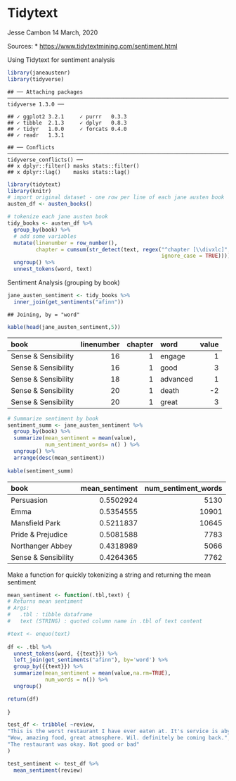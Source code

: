 Tidytext
================
Jesse Cambon
14 March, 2020

Sources: \* <https://www.tidytextmining.com/sentiment.html>

Using Tidytext for sentiment analysis

``` r
library(janeaustenr)
library(tidyverse)
```

    ## ── Attaching packages ──────────────────────────────────────────────────────────────────────────────────────────────── tidyverse 1.3.0 ──

    ## ✓ ggplot2 3.2.1     ✓ purrr   0.3.3
    ## ✓ tibble  2.1.3     ✓ dplyr   0.8.3
    ## ✓ tidyr   1.0.0     ✓ forcats 0.4.0
    ## ✓ readr   1.3.1

    ## ── Conflicts ─────────────────────────────────────────────────────────────────────────────────────────────────── tidyverse_conflicts() ──
    ## x dplyr::filter() masks stats::filter()
    ## x dplyr::lag()    masks stats::lag()

``` r
library(tidytext)
library(knitr)
# import original dataset - one row per line of each jane austen book
austen_df <- austen_books()

# tokenize each jane austen book
tidy_books <- austen_df %>%
  group_by(book) %>%
  # add some variables
  mutate(linenumber = row_number(),
         chapter = cumsum(str_detect(text, regex("^chapter [\\divxlc]", 
                                                 ignore_case = TRUE)))) %>%
  ungroup() %>%
  unnest_tokens(word, text)
```

Sentiment Analysis (grouping by book)

``` r
jane_austen_sentiment <- tidy_books %>%
  inner_join(get_sentiments("afinn"))
```

    ## Joining, by = "word"

``` r
kable(head(jane_austen_sentiment,5))
```

| book                | linenumber | chapter | word     | value |
| :------------------ | ---------: | ------: | :------- | ----: |
| Sense & Sensibility |         16 |       1 | engage   |     1 |
| Sense & Sensibility |         16 |       1 | good     |     3 |
| Sense & Sensibility |         18 |       1 | advanced |     1 |
| Sense & Sensibility |         20 |       1 | death    |   \-2 |
| Sense & Sensibility |         20 |       1 | great    |     3 |

``` r
# Summarize sentiment by book
sentiment_summ <- jane_austen_sentiment %>%
  group_by(book) %>%
  summarize(mean_sentiment = mean(value),
            num_sentiment_words= n() ) %>%
  ungroup() %>%
  arrange(desc(mean_sentiment))
  
kable(sentiment_summ)
```

| book                | mean\_sentiment | num\_sentiment\_words |
| :------------------ | --------------: | --------------------: |
| Persuasion          |       0.5502924 |                  5130 |
| Emma                |       0.5354555 |                 10901 |
| Mansfield Park      |       0.5211837 |                 10645 |
| Pride & Prejudice   |       0.5081588 |                  7783 |
| Northanger Abbey    |       0.4318989 |                  5066 |
| Sense & Sensibility |       0.4264365 |                  7762 |

Make a function for quickly tokenizing a string and returning the mean
sentiment

``` r
mean_sentiment <- function(.tbl,text) {
# Returns mean sentiment 
# Args:
#   .tbl : tibble dataframe
#   text (STRING) : quoted column name in .tbl of text content

#text <- enquo(text)
  
df <- .tbl %>%
  unnest_tokens(word, {{text}}) %>%
  left_join(get_sentiments("afinn"), by='word') %>%
  group_by({{text}}) %>%
  summarize(mean_sentiment = mean(value,na.rm=TRUE),
            num_words = n()) %>%
  ungroup()

return(df)
  
}
```

``` r
test_df <- tribble( ~review,
"This is the worst restaurant I have ever eaten at. It's service is abysmal.",
"Wow, amazing food, great atmosphere. Wil. definitely be coming back.",
"The restaurant was okay. Not good or bad"
)

test_sentiment <- test_df %>%
  mean_sentiment(review)
```
